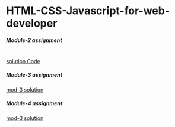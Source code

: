 # HTML-CSS-Javascript-for-web-developer
<h5>Module-2 assignment</h5><br>
<a href="https://nareshsuthar-1.github.io/HTML-CSS-Javascript-for-web-developer/module-2%20solution/" target="_blank">solution Code</a>
<h5>Module-3 assignment</h5>
<a href="https://nareshsuthar-1.github.io/HTML-CSS-Javascript-for-web-developer/module-3%20solution/index.html" target="_blank"> mod-3 solution</a>
<h5>Module-4 assignment</h5>
<a href="https://nareshsuthar-1.github.io/HTML-CSS-Javascript-for-web-developer/module-4%20solution/index.html" target="_blank"> mod-3 solution</a>

